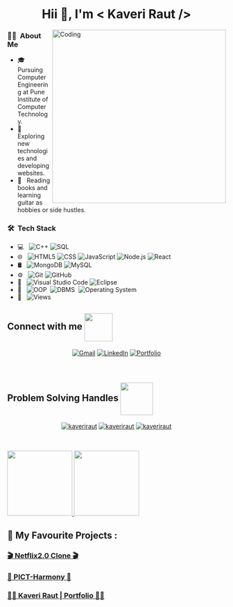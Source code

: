 <!-- ![banner](https://user-images.githubusercontent.com/97447480/220736999-eb6777a9-8ed9-44ad-bebd-a945bfef1a62.png) -->
<!-- ![sss](https://user-images.githubusercontent.com/97447480/221430086-da1b6f6b-5b9e-482c-ba9e-1fdea5bea5f0.png) -->

<!--  <img alt="Coding"  src="https://user-images.githubusercontent.com/97447480/221430086-da1b6f6b-5b9e-482c-ba9e-1fdea5bea5f0.png"> -->
 <!-- <img align="right" alt="Coding" width="200" src="https://media.tenor.com/S59bPkT0pqcAAAAC/programming.gif">-->
<h1 align="center"> Hii 👋, I'm < Kaveri Raut /></h1>

<img align="right" alt="Coding" width="400" src="https://user-images.githubusercontent.com/97447480/221402175-487ad901-777a-4d3b-93bc-f770652f078b.gif">

<!-- <img align="right" alt="Coding" width="400" src="https://media.tenor.com/S59bPkT0pqcAAAAC/programming.gif"> -->

<h3> 👩‍💻 &nbsp;About Me </h3>

- 🎓 &nbsp; Pursuing Computer Engineering at Pune Institute of Computer Technology.
- 🤔 &nbsp; Exploring new technologies and developing websites.
- 📕 &nbsp; Reading books and learning guitar as hobbies or side hustles.

<h3> 🛠 &nbsp;Tech Stack</h3>


- 💻 &nbsp;
  ![C++](https://img.shields.io/badge/-C++-333333?style=flat&logo=C%2B%2B&logoColor=00599C)
  ![SQL](https://img.shields.io/badge/-SQL-05122A?style=flat&logo=Web-Development&logoColor=00599C)&nbsp;
- 🌐 &nbsp;
  ![HTML5](https://img.shields.io/badge/-HTML5-333333?style=flat&logo=HTML5)
  ![CSS](https://img.shields.io/badge/-CSS-333333?style=flat&logo=CSS3&logoColor=1572B6)
  ![JavaScript](https://img.shields.io/badge/-JavaScript-333333?style=flat&logo=javascript)
  ![Node.js](https://img.shields.io/badge/-Node.js-333333?style=flat&logo=node.js)
  ![React](https://img.shields.io/badge/-React-333333?style=flat&logo=react)
- 🛢 &nbsp;
  ![MongoDB](https://img.shields.io/badge/-MongoDB-333333?style=flat&logo=mongodb)
  ![MySQL](https://img.shields.io/badge/-MySQL-05122A?style=flat&logo=Web-Development&logoColor=00599C)&nbsp;
- ⚙️ &nbsp;
  ![Git](https://img.shields.io/badge/-Git-333333?style=flat&logo=git)
  ![GitHub](https://img.shields.io/badge/-GitHub-333333?style=flat&logo=github)
- 🔧 &nbsp;
  ![Visual Studio Code](https://img.shields.io/badge/-Visual%20Studio%20Code-333333?style=flat&logo=visual-studio-code&logoColor=007ACC)
  ![Eclipse](https://img.shields.io/badge/-Eclipse-333333?style=flat&logo=eclipse-ide&logoColor=2C2255)
- 📕 &nbsp;
  ![OOP](https://img.shields.io/badge/-OOP-05122A?style=flat&logo=Web-Development&logoColor=00599C)&nbsp;
  ![DBMS](https://img.shields.io/badge/-DBMS-05122A?style=flat&logo=Web-Development&logoColor=00599C)&nbsp;
  ![Operating System](https://img.shields.io/badge/-OS-05122A?style=flat&logo=Web-Development&logoColor=00599C)&nbsp;
- 👀 &nbsp;
  ![Views](https://komarev.com/ghpvc/?username=KaveriRaut&color=blueviolet)&nbsp;

<!-- Connect With Me Start -->
<h2> Connect with me 
	<img src='https://raw.githubusercontent.com/ShahriarShafin/ShahriarShafin/main/Assets/handshake.gif' width="65px" align="center"/>
</h2>


<p align="center">
<a href="mailto:rautkaveri123@gmail.com" target="_blank" rel="noopener noreferrer"><img alt="Gmail" src="https://img.shields.io/badge/Gmail-D14836?style=for-the-badge&logo=gmail&logoColor=white"/></a>
<a href="https://www.linkedin.com/in/rautkaveri126/" target="_blank" rel="noopener noreferrer"><img alt="LinkedIn" src="https://img.shields.io/badge/linkedin-%230077B5.svg?style=for-the-badge&logo=linkedin&logoColor=white"/></a>
<a href="https://kaveriraut.github.io/" target="_blank" rel="noopener noreferrer"><img alt="Portfolio" src="https://img.shields.io/badge/Portfolio-E4405F?style=for-the-badge&logo=Portfolio&logoColor=white" /></a>
</p>
<!-- Connect With Me End -->

<br>

<!-- Problem Solving Handles Start -->

<h2> Problem Solving Handles  
	<img src = "https://media0.giphy.com/media/KDDpcKigbfFpnejZs6/giphy.gif?cid=ecf05e47oy6f4zjs8g1qoiystc56cu7r9tb8a1fe76e05oty&rid=giphy.gif" width = 75px align="center">
</h2>

<p align="center">
<a href="https://www.codechef.com/users/kaveri_raut" target="_blank" rel="noopener noreferrer"><img alt="kaveriraut" src="https://img.shields.io/badge/codechef-%6C3B1C.svg?style=for-the-badge&logo=codechef&logoColor=white&color=6C3B1C"/></a>
<a href="https://www.leetcode.com/KaveriRaut/" target="_blank" rel="noopener noreferrer"><img alt="kaveriraut" src="https://img.shields.io/badge/leetcode-%23ED8B00.svg?style=for-the-badge&logo=leetcode&logoColor=white"/></a>
<a href="https://auth.geeksforgeeks.org/user/rautkaveri02" target="_blank" rel="noopener noreferrer"><img alt="kaveriraut" src="https://img.shields.io/badge/gfg-%2300599C.svg?style=for-the-badge&logo=geeksforgeeks&logoColor=green"/></a>
</p>
<!-- Problem Solving Handles Stop -->

<br>


<br/>
<a href="https://github.com/KaveriRaut">
  <img height="150em" src="https://github-readme-stats.vercel.app/api?username=KaveriRaut&theme=buefy&show_icons=true" />
  <img height="150em" src="https://github-readme-stats.vercel.app/api/top-langs/?username=KaveriRaut&theme=buefy&layout=compact" />
 
</a>
<br/>

<!-- <h3> 🛠 &nbsp;Coding Profiles</h3>

<a href="https://github.com/KaveriRaut">
<img height="230em" src="https://leetcard.jacoblin.cool/KaveriRaut?ext=heatmap&theme=buefy&show_icons=true" />
<img height="180em" src="https://geeks-for-geeks-stats-api-napiyo.vercel.app/?userName=rautkaveri02&theme=buefy&layout=compact" />
</a> -->

  
## 🤩 My Favourite Projects :
### [🎬  Netflix2.0 Clone  🎬](https://github.com/KaveriRaut/Netflix2.0_Clone)
### [🤝  PICT-Harmony  🤝](https://github.com/KaveriRaut/PBL_Project_PICT-Harmony)
### [👩‍💻 Kaveri Raut | Portfolio 👩‍💻](https://kaveriraut.github.io/)
</p>

